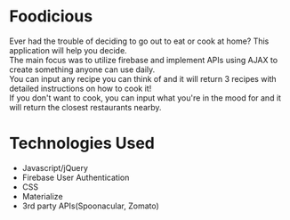 # Foodicious

Ever had the trouble of deciding to go out to eat or cook at home? This application will help you decide.</br>
The main focus was to utilize firebase and implement APIs using AJAX to create something anyone can use daily.</br>
You can input any recipe you can think of and it will return 3 recipes with detailed instructions on how to cook it!</br>
If you don't want to cook, you can input what you're in the mood for and it will return the closest restaurants nearby.

# Technologies Used
- Javascript/jQuery
- Firebase User Authentication
- CSS
- Materialize 
- 3rd party APIs(Spoonacular, Zomato)
